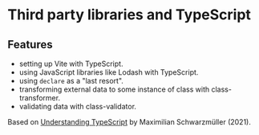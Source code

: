 # Third party libraries and TypeScript

## Features

- setting up Vite with TypeScript.
- using JavaScript libraries like Lodash with TypeScript.
- using `declare` as a "last resort".
- transforming external data to some instance of class with class-transformer.
- validating data with class-validator.

Based on [Understanding TypeScript](https://www.udemy.com/course/understanding-typescript/) by Maximilian Schwarzmüller (2021).
